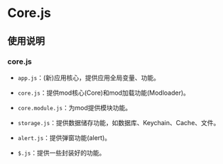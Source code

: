 # Core.js

## 使用说明

### core.js

- `app.js`：(新)应用核心，提供应用全局变量、功能。

- `core.js`：提供mod核心(Core)和mod加载功能(Modloader)。

- `core.module.js`：为mod提供模块功能。

- `storage.js`：提供数据储存功能，如数据库、Keychain、Cache、文件。

- `alert.js`：提供弹窗功能(alert)。

- `$.js`：提供一些封装好的功能。